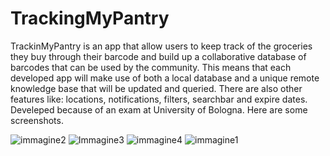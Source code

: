 # TrackingMyPantry
TrackinMyPantry is an app that allow users to keep track of the groceries they buy through their barcode and build up a collaborative database of barcodes that can be used by the community. This means that each developed app will make use of both a local database and a unique remote knowledge base that will be updated and queried. There are also other features like: locations, notifications, filters, searchbar and expire dates.
Develeped because of an exam at University of Bologna.
Here are some screenshots.


![immagine2](https://user-images.githubusercontent.com/79592276/141842111-a2e73352-40ce-462b-97dd-1a33c42b57c5.png)
![Immagine3](https://user-images.githubusercontent.com/79592276/141842113-8b90f6e9-e2ec-45fc-b9ec-6ad570778ba8.png)
![immagine4](https://user-images.githubusercontent.com/79592276/141842117-a63b816f-0b9b-4b8b-ad96-2b4ccbe4b3cf.png)
![immagine1](https://user-images.githubusercontent.com/79592276/141842118-1fe0ff04-516e-46e5-b98a-f1046c209106.png)
